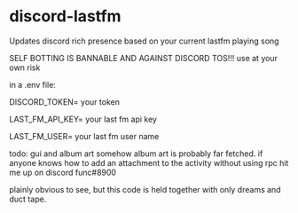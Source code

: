 # discord-lastfm
Updates discord rich presence based on your current lastfm playing song

SELF BOTTING IS BANNABLE AND AGAINST DISCORD TOS!!! use at your own risk



in a .env file:

DISCORD_TOKEN= your token

LAST_FM_API_KEY= your last fm api key

LAST_FM_USER= your last fm user name

todo:
gui and album art somehow
album art is probably far fetched. if anyone knows how to add an attachment to the activity without using rpc hit me up on discord
func#8900

plainly obvious to see, but this code is held together with only dreams and duct tape. 

